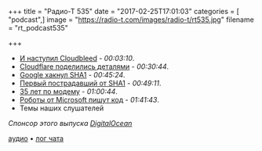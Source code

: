 +++
title = "Радио-Т 535"
date = "2017-02-25T17:01:03"
categories = [ "podcast",]
image = "https://radio-t.com/images/radio-t/rt535.jpg"
filename = "rt_podcast535"

+++

- [И наступил Cloudbleed](http://gizmodo.com/everything-you-need-to-know-about-cloudbleed-the-lates-1792710616) - *00:03:10*.
- [Cloudflare поделились деталями](https://blog.cloudflare.com/incident-report-on-memory-leak-caused-by-cloudflare-parser-bug/) - *00:30:44*.
- [Google хакнул SHA1](https://security.googleblog.com/2017/02/announcing-first-sha1-collision.html) - *00:45:24*.
- [Первый пострадавший от SHA1](https://arstechnica.com/security/2017/02/watershed-sha1-collision-just-broke-the-webkit-repository-others-may-follow/) - *00:49:11*.
- [35 лет по модему](https://www.reddit.com/r/electronics/comments/5upft3/my_cad_software_called_home_and_noone_answered_so/) - *01:00:44*.
- [Роботы от Microsoft пишут код](https://thenextweb.com/artificial-intelligence/2017/02/23/microsofts-new-ai-sucks-at-coding-as-much-as-the-typical-stack-overflow-user/) - *01:41:43*.
- Темы наших слушателей

_Спонсор этого выпуска [DigitalOcean](https://www.digitalocean.com)_

[аудио](http://cdn.radio-t.com/rt_podcast535.mp3) • [лог чата](http://chat.radio-t.com/logs/radio-t-535.html)
<audio src="http://cdn.radio-t.com/rt_podcast535.mp3" preload="none"></audio>
